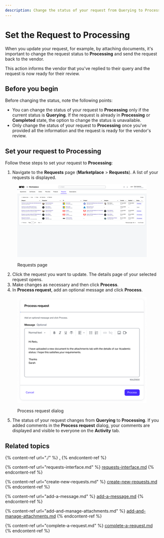 ```yaml
---
description: Change the status of your request from Querying to Processing.
---
```


# Set the Request to Processing

When you update your request, for example, by attaching documents, it's important to change the request status to **Processing** and send the request back to the vendor.&#x20;

This action informs the vendor that you've replied to their query and the request is now ready for their review.&#x20;

## Before you begin <a href="#taskt_users__manage_users_task__prereq__1" id="taskt_users__manage_users_task__prereq__1"></a>

Before changing the status, note the following points:

* You can change the status of your request to **Processing** only if the current status is **Querying**. If the request is already in **Processing** or **Completed** state, the option to change the status is unavailable.&#x20;
* Only change the status of your request to **Processing** once you've provided all the information and the request is ready for the vendor's review.

## Set your request to Processing

Follow these steps to set your request to **Processing**:&#x20;

1. Navigate to the **Requests** page (**Marketplace** > **Requests**). A list of your requests is displayed.

<figure><img src="../../../.gitbook/assets/image (398).png" alt=""><figcaption><p>Requests page</p></figcaption></figure>

2. Click the request you want to update. The details page of your selected request opens.&#x20;
3. Make changes as necessary and then click **Process**.&#x20;
4. In **Process request**, add an optional message and click **Process**.&#x20;

<figure><img src="../../../.gitbook/assets/image (399).png" alt="" width="563"><figcaption><p>Process request dialog</p></figcaption></figure>

5. The status of your request changes from **Querying** to **Processing**. If you added comments in the **Process request** dialog, your comments are displayed and visible to everyone on the **Activity** tab.&#x20;

## Related topics

{% content-ref url="./" %}
[.](./)
{% endcontent-ref %}

{% content-ref url="requests-interface.md" %}
[requests-interface.md](requests-interface.md)
{% endcontent-ref %}

{% content-ref url="create-new-requests.md" %}
[create-new-requests.md](create-new-requests.md)
{% endcontent-ref %}

{% content-ref url="add-a-message.md" %}
[add-a-message.md](add-a-message.md)
{% endcontent-ref %}

{% content-ref url="add-and-manage-attachments.md" %}
[add-and-manage-attachments.md](add-and-manage-attachments.md)
{% endcontent-ref %}

{% content-ref url="complete-a-request.md" %}
[complete-a-request.md](complete-a-request.md)
{% endcontent-ref %}
